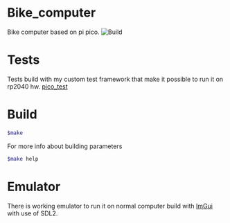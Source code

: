 # Bike_computer
Bike computer based on pi pico.
![Build](https://github.com/Mendiax/Bike-Computer/actions/workflows/build_test.yml/badge.svg)


# Tests
Tests build with my custom test framework that make it possible to run it on rp2040 hw. [pico_test](https://github.com/Mendiax/pico_tests)

# Build
```sh
$make
```
For more info about building parameters
```sh
$make help
```

# Emulator
There is working emulator to run it on normal computer build with [ImGui](https://github.com/ocornut/imgui) with use of SDL2.
